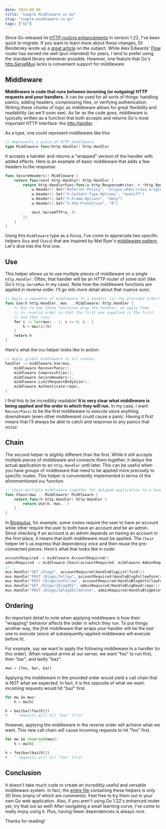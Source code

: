 ```yaml
---
date: 2024-09-08
title: "Simple Middleware in Go"
slug: "simple-middleware-in-go"
tags: ["Go"]
---
```


Since Go released its [HTTP routing enhancements](https://go.dev/blog/routing-enhancements) in version 1.22, I've been quick to migrate.
If you want to learn more about these changes, Eli Bendersky wrote up a [great article](https://eli.thegreenplace.net/2023/better-http-server-routing-in-go-122) on the subject.
While Alex Edwards' [Flow](https://github.com/alexedwards/flow) router has served me well (pun intended) for years, I tend to prefer using the standard library whenever possible.
However, one feature that Go's [http.ServeMux](https://pkg.go.dev/net/http#ServeMux) lacks is convenient support for middleware.

## Middleware

**Middleware is code that runs between incoming (or outgoing) HTTP requests and your handlers.**
It can be used for all sorts of things: handling panics, adding headers, compressing files, or verifying authenication.
Writing these chunks of logic as middleware allows for great flexibility and readability (as we'll soon see).
As far as the code goes, middleware is typically written as a function that both accepts and returns Go's most important HTTP interface: the [http.Handler](https://pkg.go.dev/net/http#Handler).

As a type, one could represent middleware like this:

```go
// Represents a piece of HTTP middleware.
type Middleware func(http.Handler) http.Handler
```

It accepts a handler and returns a "wrapped" version of the handler with added effects.
Here is an example of basic middleware that adds a few headers to the response:

```go
func SecureHeaders() Middleware {
	return func(next http.Handler) http.Handler {
		return http.HandlerFunc(func(w http.ResponseWriter, r *http.Request) {
			w.Header().Set("Referrer-Policy", "origin-when-cross-origin")
			w.Header().Set("X-Content-Type-Options", "nosniff")
			w.Header().Set("X-Frame-Options", "deny")
			w.Header().Set("X-XSS-Protection", "0")

			next.ServeHTTP(w, r)
		})
	}
}
```

Using this `Middleware` type as a focus, I've come to appreciate two specific helpers (`Use` and `Chain`) that are inspired by Mat Ryer's [middleware pattern](https://medium.com/@matryer/writing-middleware-in-golang-and-how-go-makes-it-so-much-fun-4375c1246e81).
Let's dive into the first one.

## Use

This helper allows us to use multiple pieces of middleware on a single `http.Handler`.
Often, that handler will be an HTTP router of some sort (like Go's `http.ServeMux` in my case).
Note how the middleware functions are applied in reverse order.
I'll go into more detail about that nuance soon.

```go
// Apply a sequence of middleware to a handler (in the provided order).
func Use(h http.Handler, mws ...Middleware) http.Handler {
	// Due to how these functions wrap the handler, we apply them
	// in reverse order so that the first one supplied is the first
	// one that runs.
	for i := len(mws) - 1; i >= 0; i-- {
		h = mws[i](h)
	}
	return h
}
```

Here's what the `Use` helper looks like in action:

```go
// Apply global middleware to all routes.
handler := middleware.Use(mux,
	middleware.RecoverPanic(),
	middleware.CompressFiles(),
	middleware.SecureHeaders(),
	middleware.LimitRequestBodySize(),
	middleware.Authenticate(repo),
)
```

I find this to be incredibly readable!
**It is very clear what middleware is being applied and the order in which they will run.**
In my case, I want `RecoverPanic` to be the first middleware to execute since anything downstream (even other middleware) could cause a panic.
Having it first means that I'll always be able to catch and response to any panics that occur.

## Chain

The second helper is slightly different than the first.
While it still accepts multiple pieces of middleware and connects them together, it delays the actual application to an `http.Handler` until later.
This can be useful when you have groups of middleware that need to be applied more precisely to specific routes.
This helper is conveniently implemented in terms of the aforementioned `Use` function.

```go
// Chain multiple middleware together for delayed application to a handler.
func Chain(mws ...Middleware) Middleware {
	return func(h http.Handler) http.Handler {
		return Use(h, mws...)
	}
}
```

In [Bloggulus](https://bloggulus.com/), for example, some routes require the user to have an account while other require the user to both have an account _and_ be an admin.
Since checking if an account is an admin depends on having an account in the first place, it means that _both_ middleware must be applied.
The `Chain` helper let's us express that dependency once and then reuse the pre-connected pieces.
Here's what that looks like in code:

```go
accountRequired := middleware.AccountRequired()
adminRequired := middleware.Chain(accountRequired, middleware.AdminRequired())
// ...
mux.Handle("GET /blogs", accountRequired(HandleBlogList(find)))
mux.Handle("POST /blogs/follow", accountRequired(HandleBlogFollowForm(repo, find)))
mux.Handle("POST /blogs/unfollow", accountRequired(HandleBlogUnfollowForm(repo, find)))
mux.Handle("GET /blogs/{blogID}", adminRequired(HandleBlogRead(repo)))
mux.Handle("POST /blogs/{blogID}/delete", adminRequired(HandleBlogDeleteForm(repo)))
```

## Ordering

An important detail to note when applying middleware is how their "wrapping" behavior affects the order in which they run.
To put things another way, the _first_ middleware that wraps your handler will be the _last_ one to execute (since all subsequently-applied middleware will execute before it).

For example, say we want to apply the following middleware to a handler (in this order).
When request arrive at our server, we want "foo" to run first, then "bar", and lastly "baz".

```python
mws = [foo, bar, baz]
```

Applying the middleware in the provided order would yield a call chain that is NOT what we expected.
In fact, it is the opposite of what we want: incoming requests would hit "baz" first.

```python
for mw in mws:
	h = mw(h)

h = baz(bar(foo(h)))
#   ^ requests will hit "baz" first
```

However, applying the middleware in the _reverse_ order will achieve what we want.
This new call chain will cause incoming requests to hit "foo" first.

```python
for mw in reversed(mws):
	h = mw(h)

h = foo(bar(baz(h)))
#   ^ requests will hit "foo" first
```

## Conclusion

It doesn't take much code to create an incredibly useful and versatile middleware system.
In fact, the [entire file](https://github.com/theandrew168/bloggulus/blob/4de1abef12ca9a9ef3651b8928d3aeac768b0359/backend/web/middleware/middleware.go) containing these helpers is only 30 lines (many of which are comments).
Feel free to try them out in your own Go web application.
Also, if you aren't using Go 1.22's enhanced router yet, try that out as well!
After navigating a small learning curve, I've come to really enjoy using it.
Plus, having fewer dependencies is always nice.

Thanks for reading!
